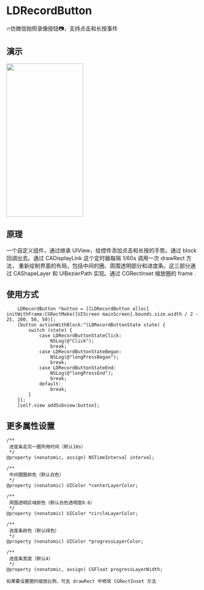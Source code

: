 # LDRecordButton
🔥仿微信拍照录像按钮📷，支持点击和长按事件

## 演示

<img src="http://cdn.lzcdev.xyz/record.gif" height="400" width="200"  />



## 原理
一个自定义组件，通过继承 UIView，给控件添加点击和长按的手势。通过 block 回调出去。通过 CADisplayLink 这个定时器每隔 1/60s 调用一次 drawRect 方法， 重新绘制界面的布局，包括中间的圈、周围透明部分和进度条。这三部分通过 CAShapeLayer 和 UIBezierPath 实现。通过 CGRectInset 缩放圈的 frame .

## 使用方式
```
    LDRecordButton *button = [[LDRecordButton alloc] initWithFrame:CGRectMake([UIScreen mainScreen].bounds.size.width / 2 - 25, 200, 50, 50)];
    [button actionWithBlock:^(LDRecordButtonState state) {
        switch (state) {
            case LDRecordButtonStateClick:
                NSLog(@"Click");
                break;
            case LDRecordButtonStateBegan:
                NSLog(@"longPressBegan");
                break;
            case LDRecordButtonStateEnd:
                NSLog(@"longPressEnd");
                break;
            default:
                break;
        }
    }];
    [self.view addSubview:button];
```
## 更多属性设置
```
/**
 进度条走完一圈所用时间（默认10s）
 */
@property (nonatomic, assign) NSTimeInterval interval;

/**
 中间圈圈颜色（默认白色）
 */
@property (nonatomic) UIColor *centerLayerColor;

/**
 周围透明区域颜色（默认白色透明度0.6）
 */
@property (nonatomic) UIColor *circleLayerColor;

/**
 进度条颜色（默认绿色）
 */
@property (nonatomic) UIColor *progressLayerColor;

/**
 进度条宽度（默认4）
 */
@property (nonatomic, assign) CGFloat progressLayerWidth;

如果要设置圈的缩放比例，可去 drawRect 中修改 CGRectInset 方法
```
